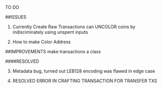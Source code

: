 TO DO



##ISSUES

1)  Currently Create Raw Transactions can UNCOLOR coins by
indisciminately using unspent inputs

2)  How to make Color Address


##IMPROVEMENTS
make transactions a class


####RESOLVED

3)  Metadata bug, turned out LEB128 encoding was flawed in edge case

4)  RESOLVED ERROR IN CRAFTING TRANSACTION FOR TRANSFER TXS
